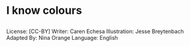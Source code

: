 # I know colours

##

##

##

##

##

##

##
License: [CC-BY]
Writer: Caren Echesa
Illustration: Jesse Breytenbach
Adapted By: Nina Orange
Language: English

